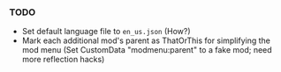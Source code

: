 ### TODO

- Set default language file to `en_us.json` (How?)
- Mark each additional mod's parent as ThatOrThis for simplifying the mod menu (Set CustomData "modmenu:parent" to a fake mod; need more reflection hacks)

[modmenu_parent]: https://github.com/TerraformersMC/ModMenu/wiki/API#parents
[modmenu_read_routine]: https://github.com/TerraformersMC/ModMenu/blob/v1.16.8/src/main/java/com/terraformersmc/modmenu/util/mod/fabric/FabricMod.java#L45-L85

